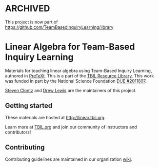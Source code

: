 # ARCHIVED

This project is now part of <https://github.com/TeamBasedInquiryLearning/library>

# Linear Algebra for Team-Based Inquiry Learning

Materials for teaching linear algebra using
Team-Based Inquiry Learning, authored in
[PreTeXt](https://pretextbook.org/). This is a part of the
[TBIL Resource Library](http://library.tbil.org). This work was
funded in part by the National Science Foundation
[DUE #2011807](https://nsf.gov/awardsearch/showAward?AWD_ID=2011807).

[Steven Clontz](https://clontz.org) and
[Drew Lewis](http://drew-lewis.com) are the maintainers
of this project.

## Getting started

These materials are hosted at <http://linear.tbil.org>.

Learn more at [TBIL.org](http://tbil.org) and join our community of instructors
and contributors!

## Contributing

Contributing guidelines are maintained in our organization [wiki](https://github.com/TeamBasedInquiryLearning/wiki/wiki).

